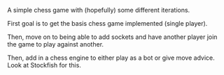 A simple chess game with (hopefully) some different iterations.

First goal is to get the basis chess game implemented (single player).

Then, move on to being able to add sockets and have another player join the game to play against another.

Then, add in a chess engine to either play as a bot or give move advice. Look at Stockfish for this.
